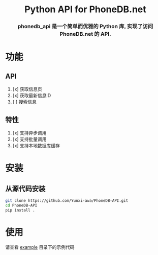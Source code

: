 <h1 align="center">Python API for PhoneDB.net</h1>

<h3 align="center">phonedb_api 是一个简单而优雅的 Python 库, 实现了访问 PhoneDB.net 的 API.</h3>

# 功能
## API
1. [x] 获取信息页
2. [x] 获取最新信息ID
3. [ ] 搜索信息

## 特性
1. [x] 支持异步调用
2. [x] 支持批量调用
3. [x] 支持本地数据库缓存

# 安装
[//]: # (## 通过PIP安装)
[//]: # (```bash)
[//]: # (pip install phonedb_api)
[//]: # (```)
## 从源代码安装
```bash
git clone https://github.com/Yunxi-awa/PhoneDB-API.git
cd PhoneDB-API
pip install .
```

# 使用
请查看 [example](example) 目录下的示例代码
